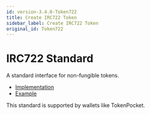 ```yaml
---
id: version-3.4.0-Token722
title: Create IRC722 Token
sidebar_label: Create IRC722 Token
original_id: Token722
---
```


# IRC722 Standard

A standard interface for non-fungible tokens.


* [Implementation](https://github.com/blockchainpower/UniversalCryptoAssetToken/blob/master/src/iost)
* [Example](https://www.iostabc.com/contract/ContractBZ5HHacSeUJNF3CorAKv3izB29NcnSFvPDTQmqcECHjT)

This standard is supported by wallets like TokenPocket.


